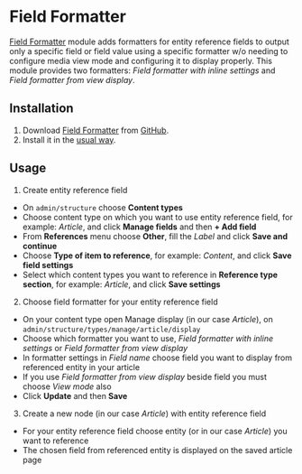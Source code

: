 # Field Formatter

[Field Formatter](https://www.drupal.org/project/field_formatter) module adds formatters for entity reference fields to output only a specific field or field value using a specific formatter w/o needing to configure media view mode and configuring it to display properly. This module provides two formatters: *Field formatter with inline settings* and *Field formatter from view display*.

## Installation

1. Download [Field Formatter](https://www.drupal.org/project/field_formatter) from [GitHub](https://github.com/drupal-media/field_formatter).
2. Install it in the [usual way](https://www.drupal.org/documentation/install/modules-themes/modules-8).

## Usage

1. Create entity reference field
  * On `admin/structure` choose **Content types**
  * Choose content type on which you want to use entity reference field, for example: *Article*, and click **Manage fields** and then **+ Add field**
  * From **References** menu choose **Other**, fill the *Label* and click **Save and continue**
  * Choose **Type of item to reference**, for example: *Content*, and click **Save field settings**
  * Select which content types you want to reference in **Reference type section**, for example: *Article*, and click **Save settings**
2. Choose field formatter for your entity reference field
  * On your content type open Manage display (in our case *Article*), on `admin/structure/types/manage/article/display`
  * Choose which formatter you want to use, *Field formatter with inline settings* or *Field formatter from view display*
  * In formatter settings in *Field name* choose field you want to display from referenced entity in your article
  * If you use *Field formatter from view display* beside field you must choose *View mode* also
  * Click **Update** and then **Save**
3. Create a new node (in our case *Article*) with entity reference field
  * For your entity reference field choose entity (or in our case *Article*) you want to reference
  * The chosen field from referenced entity is displayed on the saved article page
